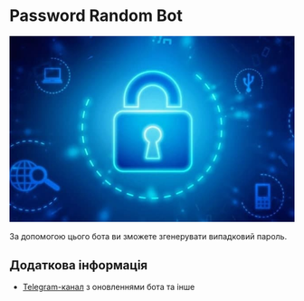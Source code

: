 # Password Random Bot
![Помилка](/media/photo.jpg)

За допомогою цього бота ви зможете згенерувати випадковий пароль.
## Додаткова інформація
* [Telegram-канал](https://t.me/WildPiranha) з оновленнями бота та інше
